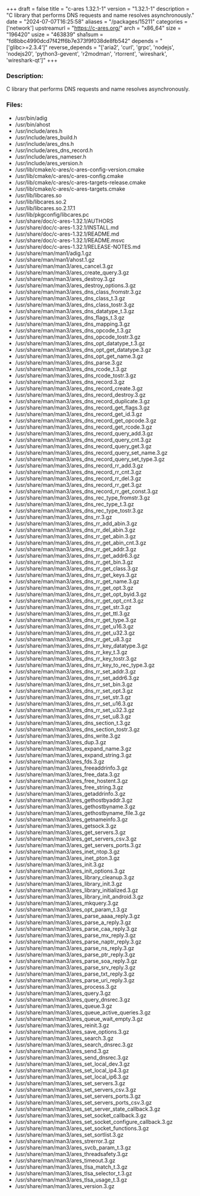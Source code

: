 +++
draft = false
title = "c-ares 1.32.1-1"
version = "1.32.1-1"
description = "C library that performs DNS requests and name resolves asynchronously."
date = "2024-07-07T16:25:58"
aliases = "/packages/15211"
categories = ['network']
upstreamurl = "https://c-ares.org/"
arch = "x86_64"
size = "196420"
usize = "463839"
sha1sum = "fd8bbc4990dcd7f42ff6b7e373f9f038de8fb542"
depends = "['glibc>=2.3.4']"
reverse_depends = "['aria2', 'curl', 'grpc', 'nodejs', 'nodejs20', 'python3-gevent', 'r2modman', 'rtorrent', 'wireshark', 'wireshark-qt']"
+++
### Description: 
C library that performs DNS requests and name resolves asynchronously.

### Files: 
* /usr/bin/adig
* /usr/bin/ahost
* /usr/include/ares.h
* /usr/include/ares_build.h
* /usr/include/ares_dns.h
* /usr/include/ares_dns_record.h
* /usr/include/ares_nameser.h
* /usr/include/ares_version.h
* /usr/lib/cmake/c-ares/c-ares-config-version.cmake
* /usr/lib/cmake/c-ares/c-ares-config.cmake
* /usr/lib/cmake/c-ares/c-ares-targets-release.cmake
* /usr/lib/cmake/c-ares/c-ares-targets.cmake
* /usr/lib/libcares.so
* /usr/lib/libcares.so.2
* /usr/lib/libcares.so.2.17.1
* /usr/lib/pkgconfig/libcares.pc
* /usr/share/doc/c-ares-1.32.1/AUTHORS
* /usr/share/doc/c-ares-1.32.1/INSTALL.md
* /usr/share/doc/c-ares-1.32.1/README.md
* /usr/share/doc/c-ares-1.32.1/README.msvc
* /usr/share/doc/c-ares-1.32.1/RELEASE-NOTES.md
* /usr/share/man/man1/adig.1.gz
* /usr/share/man/man1/ahost.1.gz
* /usr/share/man/man3/ares_cancel.3.gz
* /usr/share/man/man3/ares_create_query.3.gz
* /usr/share/man/man3/ares_destroy.3.gz
* /usr/share/man/man3/ares_destroy_options.3.gz
* /usr/share/man/man3/ares_dns_class_fromstr.3.gz
* /usr/share/man/man3/ares_dns_class_t.3.gz
* /usr/share/man/man3/ares_dns_class_tostr.3.gz
* /usr/share/man/man3/ares_dns_datatype_t.3.gz
* /usr/share/man/man3/ares_dns_flags_t.3.gz
* /usr/share/man/man3/ares_dns_mapping.3.gz
* /usr/share/man/man3/ares_dns_opcode_t.3.gz
* /usr/share/man/man3/ares_dns_opcode_tostr.3.gz
* /usr/share/man/man3/ares_dns_opt_datatype_t.3.gz
* /usr/share/man/man3/ares_dns_opt_get_datatype.3.gz
* /usr/share/man/man3/ares_dns_opt_get_name.3.gz
* /usr/share/man/man3/ares_dns_parse.3.gz
* /usr/share/man/man3/ares_dns_rcode_t.3.gz
* /usr/share/man/man3/ares_dns_rcode_tostr.3.gz
* /usr/share/man/man3/ares_dns_record.3.gz
* /usr/share/man/man3/ares_dns_record_create.3.gz
* /usr/share/man/man3/ares_dns_record_destroy.3.gz
* /usr/share/man/man3/ares_dns_record_duplicate.3.gz
* /usr/share/man/man3/ares_dns_record_get_flags.3.gz
* /usr/share/man/man3/ares_dns_record_get_id.3.gz
* /usr/share/man/man3/ares_dns_record_get_opcode.3.gz
* /usr/share/man/man3/ares_dns_record_get_rcode.3.gz
* /usr/share/man/man3/ares_dns_record_query_add.3.gz
* /usr/share/man/man3/ares_dns_record_query_cnt.3.gz
* /usr/share/man/man3/ares_dns_record_query_get.3.gz
* /usr/share/man/man3/ares_dns_record_query_set_name.3.gz
* /usr/share/man/man3/ares_dns_record_query_set_type.3.gz
* /usr/share/man/man3/ares_dns_record_rr_add.3.gz
* /usr/share/man/man3/ares_dns_record_rr_cnt.3.gz
* /usr/share/man/man3/ares_dns_record_rr_del.3.gz
* /usr/share/man/man3/ares_dns_record_rr_get.3.gz
* /usr/share/man/man3/ares_dns_record_rr_get_const.3.gz
* /usr/share/man/man3/ares_dns_rec_type_fromstr.3.gz
* /usr/share/man/man3/ares_dns_rec_type_t.3.gz
* /usr/share/man/man3/ares_dns_rec_type_tostr.3.gz
* /usr/share/man/man3/ares_dns_rr.3.gz
* /usr/share/man/man3/ares_dns_rr_add_abin.3.gz
* /usr/share/man/man3/ares_dns_rr_del_abin.3.gz
* /usr/share/man/man3/ares_dns_rr_get_abin.3.gz
* /usr/share/man/man3/ares_dns_rr_get_abin_cnt.3.gz
* /usr/share/man/man3/ares_dns_rr_get_addr.3.gz
* /usr/share/man/man3/ares_dns_rr_get_addr6.3.gz
* /usr/share/man/man3/ares_dns_rr_get_bin.3.gz
* /usr/share/man/man3/ares_dns_rr_get_class.3.gz
* /usr/share/man/man3/ares_dns_rr_get_keys.3.gz
* /usr/share/man/man3/ares_dns_rr_get_name.3.gz
* /usr/share/man/man3/ares_dns_rr_get_opt.3.gz
* /usr/share/man/man3/ares_dns_rr_get_opt_byid.3.gz
* /usr/share/man/man3/ares_dns_rr_get_opt_cnt.3.gz
* /usr/share/man/man3/ares_dns_rr_get_str.3.gz
* /usr/share/man/man3/ares_dns_rr_get_ttl.3.gz
* /usr/share/man/man3/ares_dns_rr_get_type.3.gz
* /usr/share/man/man3/ares_dns_rr_get_u16.3.gz
* /usr/share/man/man3/ares_dns_rr_get_u32.3.gz
* /usr/share/man/man3/ares_dns_rr_get_u8.3.gz
* /usr/share/man/man3/ares_dns_rr_key_datatype.3.gz
* /usr/share/man/man3/ares_dns_rr_key_t.3.gz
* /usr/share/man/man3/ares_dns_rr_key_tostr.3.gz
* /usr/share/man/man3/ares_dns_rr_key_to_rec_type.3.gz
* /usr/share/man/man3/ares_dns_rr_set_addr.3.gz
* /usr/share/man/man3/ares_dns_rr_set_addr6.3.gz
* /usr/share/man/man3/ares_dns_rr_set_bin.3.gz
* /usr/share/man/man3/ares_dns_rr_set_opt.3.gz
* /usr/share/man/man3/ares_dns_rr_set_str.3.gz
* /usr/share/man/man3/ares_dns_rr_set_u16.3.gz
* /usr/share/man/man3/ares_dns_rr_set_u32.3.gz
* /usr/share/man/man3/ares_dns_rr_set_u8.3.gz
* /usr/share/man/man3/ares_dns_section_t.3.gz
* /usr/share/man/man3/ares_dns_section_tostr.3.gz
* /usr/share/man/man3/ares_dns_write.3.gz
* /usr/share/man/man3/ares_dup.3.gz
* /usr/share/man/man3/ares_expand_name.3.gz
* /usr/share/man/man3/ares_expand_string.3.gz
* /usr/share/man/man3/ares_fds.3.gz
* /usr/share/man/man3/ares_freeaddrinfo.3.gz
* /usr/share/man/man3/ares_free_data.3.gz
* /usr/share/man/man3/ares_free_hostent.3.gz
* /usr/share/man/man3/ares_free_string.3.gz
* /usr/share/man/man3/ares_getaddrinfo.3.gz
* /usr/share/man/man3/ares_gethostbyaddr.3.gz
* /usr/share/man/man3/ares_gethostbyname.3.gz
* /usr/share/man/man3/ares_gethostbyname_file.3.gz
* /usr/share/man/man3/ares_getnameinfo.3.gz
* /usr/share/man/man3/ares_getsock.3.gz
* /usr/share/man/man3/ares_get_servers.3.gz
* /usr/share/man/man3/ares_get_servers_csv.3.gz
* /usr/share/man/man3/ares_get_servers_ports.3.gz
* /usr/share/man/man3/ares_inet_ntop.3.gz
* /usr/share/man/man3/ares_inet_pton.3.gz
* /usr/share/man/man3/ares_init.3.gz
* /usr/share/man/man3/ares_init_options.3.gz
* /usr/share/man/man3/ares_library_cleanup.3.gz
* /usr/share/man/man3/ares_library_init.3.gz
* /usr/share/man/man3/ares_library_initialized.3.gz
* /usr/share/man/man3/ares_library_init_android.3.gz
* /usr/share/man/man3/ares_mkquery.3.gz
* /usr/share/man/man3/ares_opt_param_t.3.gz
* /usr/share/man/man3/ares_parse_aaaa_reply.3.gz
* /usr/share/man/man3/ares_parse_a_reply.3.gz
* /usr/share/man/man3/ares_parse_caa_reply.3.gz
* /usr/share/man/man3/ares_parse_mx_reply.3.gz
* /usr/share/man/man3/ares_parse_naptr_reply.3.gz
* /usr/share/man/man3/ares_parse_ns_reply.3.gz
* /usr/share/man/man3/ares_parse_ptr_reply.3.gz
* /usr/share/man/man3/ares_parse_soa_reply.3.gz
* /usr/share/man/man3/ares_parse_srv_reply.3.gz
* /usr/share/man/man3/ares_parse_txt_reply.3.gz
* /usr/share/man/man3/ares_parse_uri_reply.3.gz
* /usr/share/man/man3/ares_process.3.gz
* /usr/share/man/man3/ares_query.3.gz
* /usr/share/man/man3/ares_query_dnsrec.3.gz
* /usr/share/man/man3/ares_queue.3.gz
* /usr/share/man/man3/ares_queue_active_queries.3.gz
* /usr/share/man/man3/ares_queue_wait_empty.3.gz
* /usr/share/man/man3/ares_reinit.3.gz
* /usr/share/man/man3/ares_save_options.3.gz
* /usr/share/man/man3/ares_search.3.gz
* /usr/share/man/man3/ares_search_dnsrec.3.gz
* /usr/share/man/man3/ares_send.3.gz
* /usr/share/man/man3/ares_send_dnsrec.3.gz
* /usr/share/man/man3/ares_set_local_dev.3.gz
* /usr/share/man/man3/ares_set_local_ip4.3.gz
* /usr/share/man/man3/ares_set_local_ip6.3.gz
* /usr/share/man/man3/ares_set_servers.3.gz
* /usr/share/man/man3/ares_set_servers_csv.3.gz
* /usr/share/man/man3/ares_set_servers_ports.3.gz
* /usr/share/man/man3/ares_set_servers_ports_csv.3.gz
* /usr/share/man/man3/ares_set_server_state_callback.3.gz
* /usr/share/man/man3/ares_set_socket_callback.3.gz
* /usr/share/man/man3/ares_set_socket_configure_callback.3.gz
* /usr/share/man/man3/ares_set_socket_functions.3.gz
* /usr/share/man/man3/ares_set_sortlist.3.gz
* /usr/share/man/man3/ares_strerror.3.gz
* /usr/share/man/man3/ares_svcb_param_t.3.gz
* /usr/share/man/man3/ares_threadsafety.3.gz
* /usr/share/man/man3/ares_timeout.3.gz
* /usr/share/man/man3/ares_tlsa_match_t.3.gz
* /usr/share/man/man3/ares_tlsa_selector_t.3.gz
* /usr/share/man/man3/ares_tlsa_usage_t.3.gz
* /usr/share/man/man3/ares_version.3.gz
